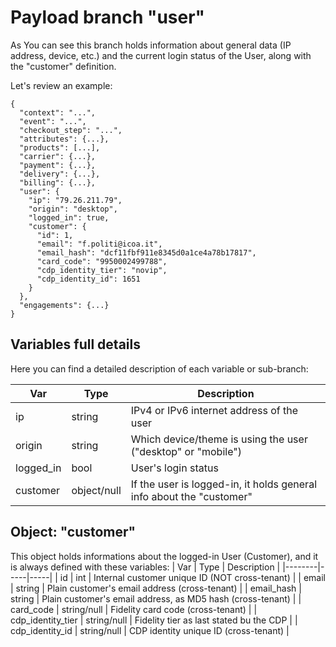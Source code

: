 # Payload branch "user"

As You can see this branch holds information about general data (IP address, device, etc.) and the current login status of the User, along with the "customer" definition.

Let's review an example:

```js{11-23}
{
  "context": "...",
  "event": "...",
  "checkout_step": "...",
  "attributes": {...},
  "products": [...],
  "carrier": {...},
  "payment": {...},
  "delivery": {...},
  "billing": {...},
  "user": {
    "ip": "79.26.211.79",
    "origin": "desktop",
    "logged_in": true,
    "customer": {
      "id": 1,
      "email": "f.politi@icoa.it",
      "email_hash": "dcf11fbf911e8345d0a1ce4a78b17817",
      "card_code": "9950002499788",
      "cdp_identity_tier": "novip",
      "cdp_identity_id": 1651
    }
  },
  "engagements": {...}
}
```
## Variables full details
Here you can find a detailed description of each variable or sub-branch:

| <span style="white-space: nowrap; text-align:center">Var</span> | Type | Description |
|--------|-----|-----|
| <span style="white-space: nowrap;">ip</span> | <span style="white-space: nowrap;">string</span> | IPv4 or IPv6 internet address of the user |
| <span style="white-space: nowrap;">origin</span> | <span style="white-space: nowrap;">string</span> | Which device/theme is using the user ("desktop" or "mobile") |
| <span style="white-space: nowrap;">logged_in</span> | <span style="white-space: nowrap;">bool</span> | User's login status |
| <span style="white-space: nowrap;">customer</span> | <span style="white-space: nowrap;">object/null</span> | If the user is logged-in, it holds general info about the "customer" |

## Object: "customer"
This object holds informations about the logged-in User (Customer), and it is always defined with these variables:
| <span style="white-space: nowrap; text-align:center">Var</span> | Type | Description |
|--------|-----|-----|
| <span style="white-space: nowrap;">id</span> | <span style="white-space: nowrap;">int</span> | Internal customer unique ID (NOT cross-tenant) |
| <span style="white-space: nowrap;">email</span> | <span style="white-space: nowrap;">string</span> | Plain customer's email address (cross-tenant) |
| <span style="white-space: nowrap;">email_hash</span> | <span style="white-space: nowrap;">string</span> | Plain customer's email address, as MD5 hash (cross-tenant) |
| <span style="white-space: nowrap;">card_code</span> | <span style="white-space: nowrap;">string/null</span> | Fidelity card code (cross-tenant) |
| <span style="white-space: nowrap;">cdp_identity_tier</span> | <span style="white-space: nowrap;">string/null</span> | Fidelity tier as last stated bu the CDP |
| <span style="white-space: nowrap;">cdp_identity_id</span> | <span style="white-space: nowrap;">string/null</span> | CDP identity unique ID (cross-tenant) |